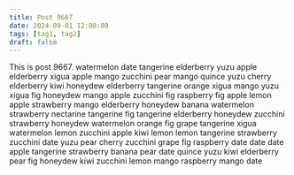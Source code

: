 ```yaml
---
title: Post 9667
date: 2024-09-01 12:00:00
tags: [tag1, tag2]
draft: false
---
```

This is post 9667.
watermelon
date
tangerine
elderberry
yuzu
apple
elderberry
xigua
apple
mango
zucchini
pear
mango
quince
yuzu
cherry
elderberry
kiwi
honeydew
elderberry
tangerine
orange
xigua
mango
yuzu
xigua
fig
honeydew
mango
apple
zucchini
fig
raspberry
fig
apple
lemon
apple
strawberry
mango
elderberry
honeydew
banana
watermelon
strawberry
nectarine
tangerine
fig
tangerine
elderberry
honeydew
zucchini
strawberry
honeydew
watermelon
orange
fig
grape
tangerine
xigua
watermelon
lemon
zucchini
apple
kiwi
lemon
lemon
tangerine
strawberry
zucchini
date
yuzu
pear
cherry
zucchini
grape
fig
raspberry
date
date
date
apple
tangerine
strawberry
banana
pear
date
quince
yuzu
kiwi
elderberry
pear
fig
honeydew
kiwi
zucchini
lemon
mango
raspberry
mango
date
